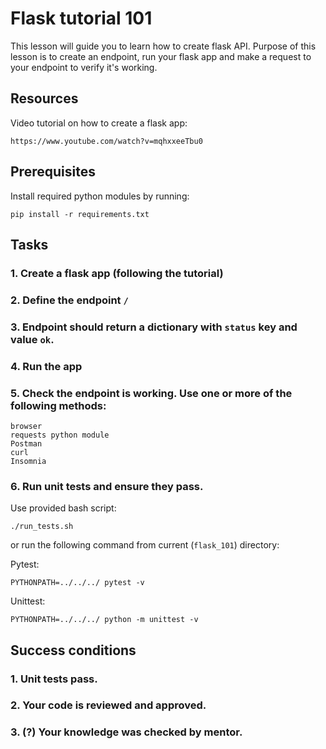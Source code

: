 # Flask tutorial 101

This lesson will guide you to learn how to create flask API.
Purpose of this lesson is to create an endpoint, run your flask app 
and make a request to your endpoint to verify it's working.

## Resources
Video tutorial on how to create a flask app:

    https://www.youtube.com/watch?v=mqhxxeeTbu0

## Prerequisites

Install required python modules by running:

    pip install -r requirements.txt

## Tasks

### 1. Create a flask app (following the tutorial)
### 2. Define the endpoint ``/``
### 3. Endpoint should return a dictionary with `status` key and value `ok`.
### 4. Run the app
### 5. Check the endpoint is working. Use one or more of the following methods:
    
    browser
    requests python module
    Postman
    curl
    Insomnia

### 6. Run unit tests and ensure they pass.
Use provided bash script:

    ./run_tests.sh

or run the following command from current (`flask_101`) directory:
    
Pytest:

    PYTHONPATH=../../../ pytest -v

Unittest:

    PYTHONPATH=../../../ python -m unittest -v
    

## Success conditions

### 1. Unit tests pass.
### 2. Your code is reviewed and approved.
### 3. (?) Your knowledge was checked by mentor.